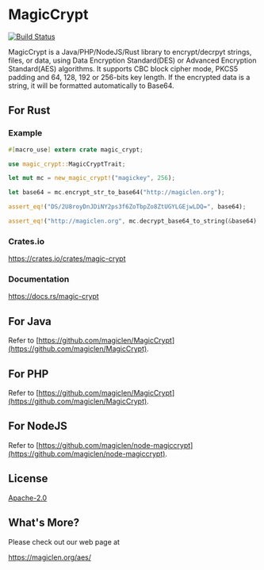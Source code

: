 MagicCrypt
====================

[![Build Status](https://travis-ci.org/magiclen/rust-magiccrypt.svg?branch=master)](https://travis-ci.org/magiclen/rust-magiccrypt)

MagicCrypt is a Java/PHP/NodeJS/Rust library to encrypt/decrpyt strings, files, or data, using Data Encryption Standard(DES) or Advanced Encryption Standard(AES) algorithms. It supports CBC block cipher mode, PKCS5 padding and 64, 128, 192 or 256-bits key length. If the encrypted data is a string, it will be formatted automatically to Base64.

## For Rust

### Example

```rust
#[macro_use] extern crate magic_crypt;

use magic_crypt::MagicCryptTrait;

let mut mc = new_magic_crypt!("magickey", 256);

let base64 = mc.encrypt_str_to_base64("http://magiclen.org");

assert_eq!("DS/2U8royDnJDiNY2ps3f6ZoTbpZo8ZtUGYLGEjwLDQ=", base64);

assert_eq!("http://magiclen.org", mc.decrypt_base64_to_string(&base64).unwrap());
```

### Crates.io

https://crates.io/crates/magic-crypt

### Documentation

https://docs.rs/magic-crypt

## For Java

Refer to [https://github.com/magiclen/MagicCrypt](https://github.com/magiclen/MagicCrypt).

## For PHP

Refer to [https://github.com/magiclen/MagicCrypt](https://github.com/magiclen/MagicCrypt).

## For NodeJS

Refer to [https://github.com/magiclen/node-magiccrypt](https://github.com/magiclen/node-magiccrypt).

## License

[Apache-2.0](LICENSE)

## What's More?

Please check out our web page at

https://magiclen.org/aes/